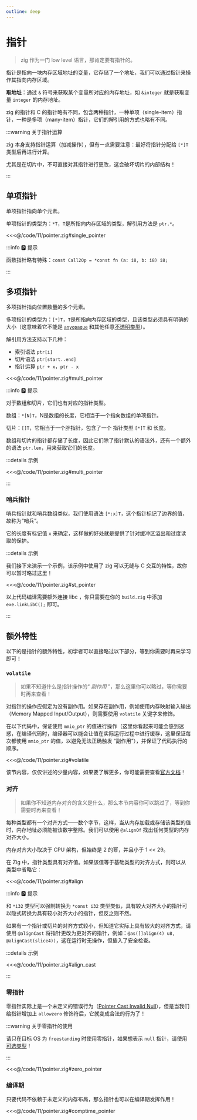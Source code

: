 ```yaml
---
outline: deep
---
```


# 指针

> zig 作为一门 low level 语言，那肯定要有指针的。

指针是指向一块内存区域地址的变量，它存储了一个地址，我们可以通过指针来操作其指向内存区域。

**取地址**：通过 `&` 符号来获取某个变量所对应的内存地址，如 `&integer` 就是获取变量 `integer` 的内存地址。

zig 的指针和 C 的指针略有不同，包含两种指针，一种单项（single-item）指针，一种是多项（many-item）指针，它们的解引用的方式也略有不同。

:::warning 关于指针运算

zig 本身支持指针运算（加减操作），但有一点需要注意：最好将指针分配给 `[*]T` 类型后再进行计算。

尤其是在切片中，不可直接对其指针进行更改，这会破坏切片的内部结构！

:::

## 单项指针

单项指针指向单个元素。

单项指针的类型为：`*T`，`T`是所指向内存区域的类型，解引用方法是 `ptr.*`。

<<<@/code/11/pointer.zig#single_pointer

:::info 🅿️ 提示

函数指针略有特殊：`const Call2Op = *const fn (a: i8, b: i8) i8;`

:::

## 多项指针

多项指针指向位置数量的多个元素。

多项指针的类型为：`[*]T`，`T`是所指向内存区域的类型，且该类型必须具有明确的大小（这意味着它不能是 [`anyopaque`](https://ziglang.org/documentation/0.11.0/#toc-C-Type-Primitives) 和其他任意[不透明类型](https://ziglang.org/documentation/0.11.0/#opaque)）。

解引用方法支持以下几种：

- 索引语法 `ptr[i]`
- 切片语法 `ptr[start..end]`
- 指针运算 `ptr + x`，`ptr - x`

<<<@/code/11/pointer.zig#multi_pointer

:::info 🅿️ 提示

对于数组和切片，它们也有对应的指针类型。

数组：`*[N]T`，N是数组的长度，它相当于一个指向数组的单项指针。

切片：`[]T`，它相当于一个胖指针，包含了一个 指针类型 `[*]T` 和 长度。

数组和切片的指针都存储了长度，因此它们除了指针默认的语法外，还有一个额外的语法 `ptr.len`，用来获取它们的长度。

:::details 示例

<<<@/code/11/pointer.zig#multi_pointer

:::

### 哨兵指针

哨兵指针就和哨兵数组类似，我们使用语法 `[*:x]T`，这个指针标记了边界的值，故称为“哨兵”。

它的长度有标记值 `x` 来确定，这样做的好处就是提供了针对缓冲区溢出和过度读取的保护。

:::details 示例

我们接下来演示一个示例，该示例中使用了 zig 可以无缝与 C 交互的特性，故你可以暂时略过这里！

<<<@/code/11/pointer.zig#st_pointer

以上代码编译需要额外连接 libc ，你只需要在你的 `build.zig` 中添加 `exe.linkLibC();` 即可。

:::

## 额外特性

以下的是指针的额外特性，初学者可以直接略过以下部分，等到你需要时再来学习即可！

### `volatile`

> 如果不知道什么是指针操作的“ _副作用_ ”，那么这里你可以略过，等你需要时再来查看！

对指针的操作应假定为没有副作用。如果存在副作用，例如使用内存映射输入输出（Memory Mapped Input/Output），则需要使用 `volatile` 关键字来修饰。

在以下代码中，保证使用 `mmio_ptr` 的值进行操作（这里你看起来可能会感到迷惑，在编译代码时，编译器可以能会让值在实际运行过程中进行缓存，这里保证每次都使用 `mmio_ptr` 的值，以避免无法正确触发 “副作用”），并保证了代码执行的顺序。

<<<@/code/11/pointer.zig#volatile

该节内容，仅仅讲述的少量内容，如果要了解更多，你可能需要查看[官方文档](https://ziglang.org/documentation/0.11.0/#toc-volatile)！

### 对齐

> 如果你不知道内存对齐的含义是什么，那么本节内容你可以跳过了，等到你需要时再来查看！

每种类型都有一个对齐方式——数个字节，这样，当从内存加载或存储该类型的值时，内存地址必须能被该数字整除。我们可以使用 `@alignOf` 找出任何类型的内存对齐大小。

内存对齐大小取决于 CPU 架构，但始终是 2 的幂，并且小于 1 << 29。

在 Zig 中，指针类型具有对齐值。如果该值等于基础类型的对齐方式，则可以从类型中省略它：

<<<@/code/11/pointer.zig#align

:::info 🅿️ 提示

和 `*i32` 类型可以强制转换为 `*const i32` 类型类似，具有较大对齐大小的指针可以隐式转换为具有较小对齐大小的指针，但反之则不然。

如果有一个指针或切片的对齐方式较小，但知道它实际上具有较大的对齐方式，请使用 `@alignCast` 将指针更改为更对齐的指针，例如：`@as([]align(4) u8, @alignCast(slice4))`，这在运行时无操作，但插入了安全检查。

:::details 示例

<<<@/code/11/pointer.zig#align_cast

:::

### 零指针

零指针实际上是一个未定义的错误行为（[Pointer Cast Invalid Null](https://ziglang.org/documentation/0.11.0/#Pointer-Cast-Invalid-Null)），但是当我们给指针增加上 `allowzero` 修饰符后，它就变成合法的行为了！

:::warning 关于零指针的使用

请只在目标 OS 为 `freestanding` 时使用零指针，如果想表示 `null` 指针，请使用[可选类型](/basic/optional_type)！

:::

<<<@/code/11/pointer.zig#zero_pointer

### 编译期

只要代码不依赖于未定义的内存布局，那么指针也可以在编译期发挥作用！

<<<@/code/11/pointer.zig#comptime_pointer
